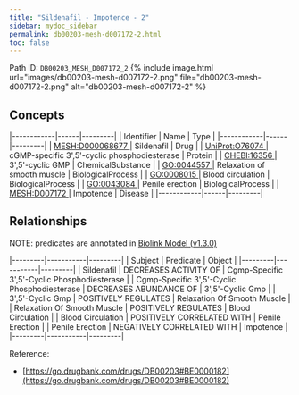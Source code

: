 ```yaml
---
title: "Sildenafil - Impotence - 2"
sidebar: mydoc_sidebar
permalink: db00203-mesh-d007172-2.html
toc: false 
---
```



Path ID: `DB00203_MESH_D007172_2`
{% include image.html url="images/db00203-mesh-d007172-2.png" file="db00203-mesh-d007172-2.png" alt="db00203-mesh-d007172-2" %}

## Concepts

|------------|------|---------|
| Identifier | Name | Type    |
|------------|------|---------|
| <a href="https://identifiers.org/MESH:D000068677">MESH:D000068677 </a> | Sildenafil | Drug |
| <a href="https://identifiers.org/UniProt:O76074">UniProt:O76074 </a> | cGMP-specific 3',5'-cyclic phosphodiesterase | Protein |
| <a href="https://identifiers.org/CHEBI:16356">CHEBI:16356 </a> | 3',5'-cyclic GMP | ChemicalSubstance |
| <a href="https://identifiers.org/GO:0044557">GO:0044557 </a> | Relaxation of smooth muscle | BiologicalProcess |
| <a href="https://identifiers.org/GO:0008015">GO:0008015 </a> | Blood circulation | BiologicalProcess |
| <a href="https://identifiers.org/GO:0043084">GO:0043084 </a> | Penile erection | BiologicalProcess |
| <a href="https://identifiers.org/MESH:D007172">MESH:D007172 </a> | Impotence | Disease |
|------------|------|---------|

## Relationships


NOTE: predicates are annotated in <a href="https://github.com/biolink/biolink-model/releases/tag/v1.3.0">Biolink Model (v1.3.0)</a>

|---------|-----------|---------|
| Subject | Predicate | Object  |
|---------|-----------|---------|
| Sildenafil | DECREASES ACTIVITY OF | Cgmp-Specific 3',5'-Cyclic Phosphodiesterase |
| Cgmp-Specific 3',5'-Cyclic Phosphodiesterase | DECREASES ABUNDANCE OF | 3',5'-Cyclic Gmp |
| 3',5'-Cyclic Gmp | POSITIVELY REGULATES | Relaxation Of Smooth Muscle |
| Relaxation Of Smooth Muscle | POSITIVELY REGULATES | Blood Circulation |
| Blood Circulation | POSITIVELY CORRELATED WITH | Penile Erection |
| Penile Erection | NEGATIVELY CORRELATED WITH | Impotence |
|---------|-----------|---------|

Reference: 
  - [https://go.drugbank.com/drugs/DB00203#BE0000182](https://go.drugbank.com/drugs/DB00203#BE0000182)
